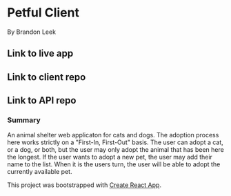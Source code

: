 # Petful Client

By Brandon Leek

## Link to live app



## Link to client repo



## Link to API repo



### Summary

An animal shelter web applicaton for cats and dogs. The adoption process here works strictly on a "First-In, First-Out" basis. The user can adopt a cat, or a dog, or both, but the user may only adopt the animal that has been here the longest. If the user wants to adopt a new pet, the user may add their name to the list. When it is the users turn, the user will be able to adopt the currently available pet.

This project was bootstrapped with [Create React App](https://github.com/facebook/create-react-app).
